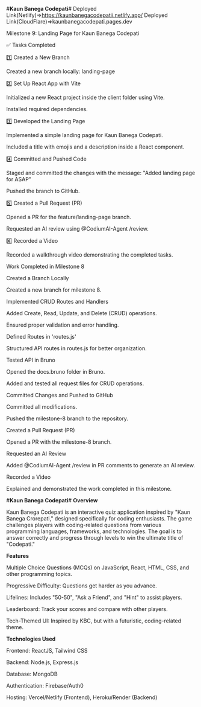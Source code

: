 #**Kaun Banega Codepati**#
Deployed Link(Netlify)=>https://kaunbanegacodepatii.netlify.app/
Deployed Link(CloudFlare)=>kaunbanegacodepati.pages.dev


Milestone 9: Landing Page for Kaun Banega Codepati

✅ Tasks Completed

1️⃣ Created a New Branch

Created a new branch locally: landing-page

2️⃣ Set Up React App with Vite

Initialized a new React project inside the client folder using Vite.

Installed required dependencies.

3️⃣ Developed the Landing Page

Implemented a simple landing page for Kaun Banega Codepati.

Included a title with emojis and a description inside a React component.

4️⃣ Committed and Pushed Code

Staged and committed the changes with the message: "Added landing page for ASAP"

Pushed the branch to GitHub.

5️⃣ Created a Pull Request (PR)

Opened a PR for the feature/landing-page branch.

Requested an AI review using @CodiumAI-Agent /review.

6️⃣ Recorded a Video

Recorded a walkthrough video demonstrating the completed tasks.




Work Completed in Milestone 8

Created a Branch Locally

Created a new branch for milestone 8.

Implemented CRUD Routes and Handlers

Added Create, Read, Update, and Delete (CRUD) operations.

Ensured proper validation and error handling.

Defined Routes in 'routes.js'

Structured API routes in routes.js for better organization.

Tested API in Bruno

Opened the docs.bruno folder in Bruno.

Added and tested all request files for CRUD operations.

Committed Changes and Pushed to GitHub

Committed all modifications.

Pushed the milestone-8 branch to the repository.

Created a Pull Request (PR)

Opened a PR with the milestone-8 branch.

Requested an AI Review

Added @CodiumAI-Agent /review in PR comments to generate an AI review.

Recorded a Video

Explained and demonstrated the work completed in this milestone.






#**Kaun Banega Codepati**#
__Overview__

Kaun Banega Codepati is an interactive quiz application inspired by "Kaun Banega Crorepati," designed specifically for coding enthusiasts. The game challenges players with coding-related questions from various programming languages, frameworks, and technologies. The goal is to answer correctly and progress through levels to win the ultimate title of "Codepati."

__Features__

Multiple Choice Questions (MCQs) on JavaScript, React, HTML, CSS, and other programming topics.

Progressive Difficulty: Questions get harder as you advance.

Lifelines: Includes "50-50", "Ask a Friend", and "Hint" to assist players.

Leaderboard: Track your scores and compare with other players.

Tech-Themed UI: Inspired by KBC, but with a futuristic, coding-related theme.

__Technologies Used__

Frontend: ReactJS, Tailwind CSS

Backend: Node.js, Express.js

Database: MongoDB

Authentication: Firebase/Auth0

Hosting: Vercel/Netlify (Frontend), Heroku/Render (Backend)
